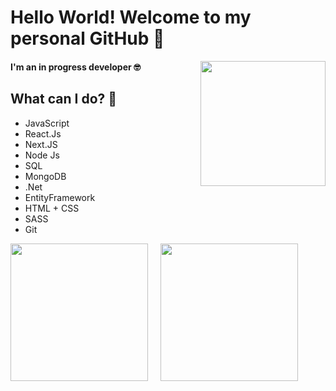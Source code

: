 # Hello World! Welcome to my personal GitHub 🤠
<img align='right' src='https://media.giphy.com/media/LmNwrBhejkK9EFP504/giphy.gif' width='200'>

#### I'm an in progress developer 🤓

## What can I do? 🧐

* JavaScript
* React.Js
* Next.JS
* Node Js
* SQL
* MongoDB
* .Net
* EntityFramework
* HTML + CSS
* SASS
* Git

[<img src="https://i.ibb.co/5jyLjN2/Group-3.png" width="220"/>](https://www.linkedin.com/in/sebasvil20/) &nbsp;&nbsp;&nbsp;
[<img src="https://i.ibb.co/0tp7xNW/Group-1.png" width="220"/>](https://sebasvil20.github.io/)
